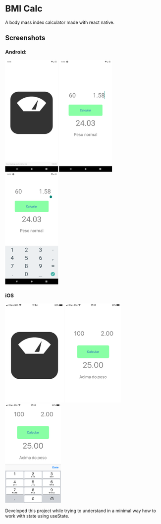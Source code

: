 # BMI Calc

A body mass index calculator made with react native.

## Screenshots
### Android:
<img src="assets/screenshots/Android01.png" height="360">
<img src="assets/screenshots/Android02.png" height="360">
<img src="assets/screenshots/Android03.png" height="360">

### iOS
<img src="assets/screenshots/iOS01.png" height="320">
<img src="assets/screenshots/iOS02.png" height="320">
<img src="assets/screenshots/iOS03.png" height="320">

Developed this project while trying to understand in a minimal way how to work with state using useState.